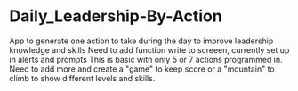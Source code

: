 # Daily_Leadership-By-Action
App to generate one action  to take during the day to improve leadership knowledge and skills
Need to add function write to screeen, currently set up in alerts and prompts
This is basic with only 5 or 7 actions programmed in.  Need to add more and create a "game" to keep score or a "mountain" to climb to show different levels and skills.
